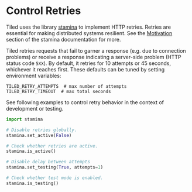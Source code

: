 # Control Retries

Tiled uses the library [stamina](https://stamina.hynek.me/en/stable/) to
implement HTTP retries. Retries are essential for making distributed systems
resilient. See the
[Motivation](https://stamina.hynek.me/en/stable/motivation.html) section of the
stamina documentation for more.

Tiled retries requests that fail to garner a response (e.g. due to connection
problems) or receive a response indicating a server-side problem (HTTP
status code `5XX`). By default, it retries for 10 attempts or 45 seconds,
whichever it reaches first. These defaults can be tuned by setting
environment variables:

```
TILED_RETRY_ATTEMPTS  # max number of attempts
TILED_RETRY_TIMEOUT  # max total seconds
```

See following examples to control retry behavior in the context of development
or testing.

```python
import stamina

# Disable retries globally.
stamina.set_active(False)

# Check whether retries are active.
stamina.is_active()

# Disable delay between attempts
stamina.set_testing(True, attempts=1)

# Check whether test mode is enabled.
stamina.is_testing()
```

